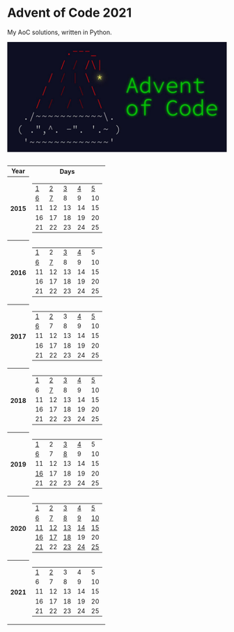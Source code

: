 # Advent of Code 2021
My AoC solutions, written in Python.

  ![image](src/AoC.jpg)
<center>
<!--  -->
<table style="display: inline-block;">
    <tr>
        <th>Year</th>
        <th>Days</th>
    </tr>
    <tr>
        <th>2015</th>
        <td>
            <table>
            <tr>
                <td><a href=2015/Day01>1</td>
                    <td><a href=2015/Day02>2</td>
                    <td><a href=2015/Day03>3</td>
                    <td><a href=2015/Day04>4</td>
                    <td><a href=2015/Day05>5</td>
                    </tr>
            <tr>
                <td><a href=2015/Day06>6</td>
                    <td><a href=2015/Day07>7</td>
                    <td>8</td>
                    <td>9</td>
                    <td>10</td>
                    </tr>
            <tr>
                <td>11</td>
                    <td>12</td>
                    <td>13</td>
                    <td>14</td>
                    <td>15</td>
                    </tr>
            <tr>
                <td>16</td>
                    <td>17</td>
                    <td>18</td>
                    <td>19</td>
                    <td>20</td>
                    </tr>
            <tr>
                <td>21</td>
                    <td>22</td>
                    <td>23</td>
                    <td>24</td>
                    <td>25</td>
                    </tr>
            </table>
        </td>
    </tr>
    <tr>
        <th>2016</th>
        <td>
            <table>
            <tr>
                <td><a href=2016/Day01>1</td>
                    <td>2</td>
                    <td><a href=2016/Day03>3</td>
                    <td><a href=2016/Day04>4</td>
                    <td>5</td>
                    </tr>
            <tr>
                <td><a href=2016/Day06>6</td>
                    <td><a href=2016/Day07>7</td>
                    <td>8</td>
                    <td>9</td>
                    <td>10</td>
                    </tr>
            <tr>
                <td>11</td>
                    <td>12</td>
                    <td>13</td>
                    <td>14</td>
                    <td>15</td>
                    </tr>
            <tr>
                <td>16</td>
                    <td>17</td>
                    <td>18</td>
                    <td>19</td>
                    <td>20</td>
                    </tr>
            <tr>
                <td>21</td>
                    <td>22</td>
                    <td>23</td>
                    <td>24</td>
                    <td>25</td>
                    </tr>
            </table>
        </td>
    </tr>
    <tr>
        <th>2017</th>
        <td>
            <table>
            <tr>
                <td><a href=2017/Day01>1</td>
                    <td><a href=2017/Day02>2</td>
                    <td>3</td>
                    <td><a href=2017/Day04>4</td>
                    <td><a href=2017/Day05>5</td>
                    </tr>
            <tr>
                <td><a href=2017/Day06>6</td>
                    <td>7</td>
                    <td>8</td>
                    <td>9</td>
                    <td>10</td>
                    </tr>
            <tr>
                <td>11</td>
                    <td>12</td>
                    <td>13</td>
                    <td>14</td>
                    <td>15</td>
                    </tr>
            <tr>
                <td>16</td>
                    <td>17</td>
                    <td>18</td>
                    <td>19</td>
                    <td>20</td>
                    </tr>
            <tr>
                <td>21</td>
                    <td>22</td>
                    <td>23</td>
                    <td>24</td>
                    <td>25</td>
                    </tr>
            </table>
        </td>
    </tr>
    <tr>
        <th>2018</th>
        <td>
            <table>
            <tr>
                <td><a href=2018/Day01>1</td>
                    <td><a href=2018/Day02>2</td>
                    <td><a href=2018/Day03>3</td>
                    <td><a href=2018/Day04>4</td>
                    <td><a href=2018/Day05>5</td>
                    </tr>
            <tr>
                <td>6</td>
                    <td><a href=2018/Day07>7</td>
                    <td>8</td>
                    <td>9</td>
                    <td>10</td>
                    </tr>
            <tr>
                <td>11</td>
                    <td>12</td>
                    <td>13</td>
                    <td>14</td>
                    <td>15</td>
                    </tr>
            <tr>
                <td>16</td>
                    <td>17</td>
                    <td>18</td>
                    <td>19</td>
                    <td>20</td>
                    </tr>
            <tr>
                <td>21</td>
                    <td>22</td>
                    <td>23</td>
                    <td>24</td>
                    <td>25</td>
                    </tr>
            </table>
        </td>
    </tr>
    <tr>
        <th>2019</th>
        <td>
            <table>
            <tr>
                <td><a href=2019/Day01>1</td>
                    <td>2</td>
                    <td><a href=2019/Day03>3</td>
                    <td><a href=2019/Day04>4</td>
                    <td>5</td>
                    </tr>
            <tr>
                <td><a href=2019/Day06>6</td>
                    <td>7</td>
                    <td><a href=2019/Day08>8</td>
                    <td>9</td>
                    <td>10</td>
                    </tr>
            <tr>
                <td>11</td>
                    <td>12</td>
                    <td>13</td>
                    <td>14</td>
                    <td>15</td>
                    </tr>
            <tr>
                <td><a href=2019/Day16>16</td>
                    <td>17</td>
                    <td>18</td>
                    <td>19</td>
                    <td>20</td>
                    </tr>
            <tr>
                <td>21</td>
                    <td>22</td>
                    <td>23</td>
                    <td>24</td>
                    <td>25</td>
                    </tr>
            </table>
        </td>
    </tr>
    <tr>
        <th>2020</th>
        <td>
            <table>
            <tr>
                <td><a href=2020/Day01>1</td>
                    <td><a href=2020/Day02>2</td>
                    <td><a href=2020/Day03>3</td>
                    <td><a href=2020/Day04>4</td>
                    <td><a href=2020/Day05>5</td>
                    </tr>
            <tr>
                <td><a href=2020/Day06>6</td>
                    <td><a href=2020/Day07>7</td>
                    <td><a href=2020/Day08>8</td>
                    <td><a href=2020/Day09>9</td>
                    <td><a href=2020/Day10>10</td>
                    </tr>
            <tr>
                <td><a href=2020/Day11>11</td>
                    <td><a href=2020/Day12>12</td>
                    <td><a href=2020/Day13>13</td>
                    <td><a href=2020/Day14>14</td>
                    <td><a href=2020/Day15>15</td>
                    </tr>
            <tr>
                <td><a href=2020/Day16>16</td>
                    <td><a href=2020/Day17>17</td>
                    <td><a href=2020/Day18>18</td>
                    <td>19</td>
                    <td>20</td>
                    </tr>
            <tr>
                <td><a href=2020/Day21>21</td>
                    <td>22</td>
                    <td><a href=2020/Day23>23</td>
                    <td><a href=2020/Day24>24</td>
                    <td><a href=2020/Day25>25</td>
                    </tr>
            </table>
        </td>
    </tr>
    <tr>
        <th>2021</th>
        <td>
            <table>
            <tr>
                <td><a href=2021/Day01>1</td>
                    <td><a href=2021/Day02>2</td>
                    <td>3</td>
                    <td>4</td>
                    <td>5</td>
                    </tr>
            <tr>
                <td>6</td>
                    <td>7</td>
                    <td>8</td>
                    <td>9</td>
                    <td>10</td>
                    </tr>
            <tr>
                <td>11</td>
                    <td>12</td>
                    <td>13</td>
                    <td>14</td>
                    <td>15</td>
                    </tr>
            <tr>
                <td>16</td>
                    <td>17</td>
                    <td>18</td>
                    <td>19</td>
                    <td>20</td>
                    </tr>
            <tr>
                <td>21</td>
                    <td>22</td>
                    <td>23</td>
                    <td>24</td>
                    <td>25</td>
                    </tr>
            </table>
        </td>
    </tr>
    </table>
</center>